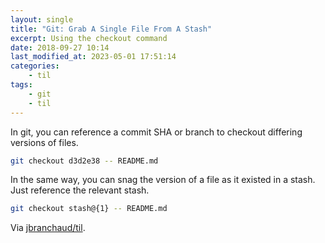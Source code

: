 ```yaml
---
layout: single
title: "Git: Grab A Single File From A Stash"
excerpt: Using the checkout command
date: 2018-09-27 10:14
last_modified_at: 2023-05-01 17:51:14
categories:
    - til
tags:
    - git
    - til
---
```


In git, you can reference a commit SHA or branch to checkout differing
versions of files.

```bash
git checkout d3d2e38 -- README.md
```

In the same way, you can snag the version of a file as it existed in a
stash. Just reference the relevant stash.

```bash
git checkout stash@{1} -- README.md
```

Via [jbranchaud/til](https://github.com/jbranchaud/til).
